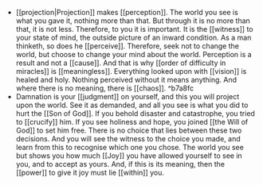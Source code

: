 - [[projection|Projection]] makes [[perception]]. The world you see is what you gave it, nothing more than that. But through it is no more than that, it is not less. Therefore, to you it is important. It is the [[witness]] to your state of mind, the outside picture of an inward condition. As a man thinketh, so does he [[perceive]]. Therefore, seek not to change the world, but choose to change your mind about the world. Perception is a result and not a [[cause]]. And that is why [[order of difficulty in miracles]] is [[meaningless]]. Everything looked upon with [[vision]] is healed and holy. Nothing perceived without it means anything. And where there is no meaning, there is [[chaos]]. ^b7a8fc
- Damnation is your [[judgment]] on yourself, and this you will project upon the world. See it as demanded, and all you see is what you did to hurt the [[Son of God]]. If you behold disaster and catastrophe, you tried to [[crucify]] him. If you see holiness and hope, you joined [[the Will of God]] to set him free. There is no choice that lies between these two decisions. And you will see the witness to the choice you made, and learn from this to recognise which one you chose. The world you see but shows you how much [[Joy]] you have allowed yourself to see in you, and to accept as yours. And, if this is its meaning, then the [[power]] to give it joy must lie [[within]] you.